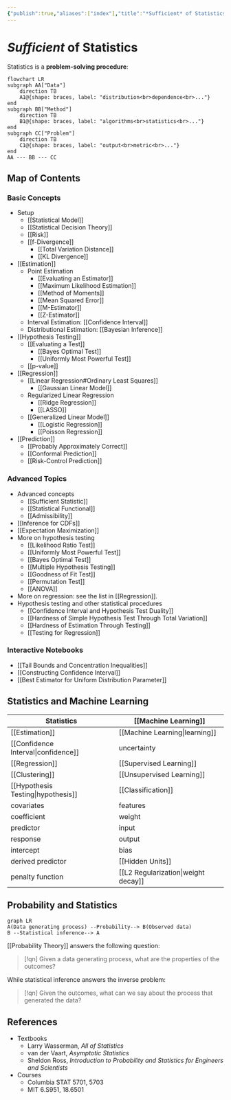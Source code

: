 ```yaml
---
{"publish":true,"aliases":["index"],"title":"*Sufficient* of Statistics","created":"2023-10-17T21:41:50","modified":"2025-08-07T03:07:20","cssclasses":"","type":"index","sup":["[[Math]]"],"state":"[[%wip]]","banner":"https://raw.githubusercontent.com/zcysxy/Figurebed/master/img/20231017221426.png","banner_icon":"🔮","reference":"AOS"}
---
```



# *Sufficient* of Statistics

Statistics is a **problem-solving procedure**:

```mermaid
flowchart LR
subgraph AA["Data"]
    direction TB
    A1@{shape: braces, label: "distribution<br>dependence<br>..."}
end
subgraph BB["Method"]
    direction TB
    B1@{shape: braces, label: "algorithms<br>statistics<br>..."}
end
subgraph CC["Problem"]
    direction TB
    C1@{shape: braces, label: "output<br>metric<br>..."}
end
AA --- BB --- CC
```

## Map of Contents

### Basic Concepts

- Setup
    - [[Statistical Model]]
    - [[Statistical Decision Theory]]
    - [[Risk]]
    - [[f-Divergence]]
        - [[Total Variation Distance]]
        - [[KL Divergence]]
- [[Estimation]]
    - Point Estimation
        - [[Evaluating an Estimator]]
        - [[Maximum Likelihood Estimation]]
        - [[Method of Moments]]
        - [[Mean Squared Error]]
        - [[M-Estimator]]
        - [[Z-Estimator]]
    - Interval Estimation: [[Confidence Interval]]
    - Distributional Estimation: [[Bayesian Inference]]
- [[Hypothesis Testing]]
    - [[Evaluating a Test]]
        - [[Bayes Optimal Test]]
        - [[Uniformly Most Powerful Test]]
    - [[p-value]]
- [[Regression]]
    - [[Linear Regression#Ordinary Least Squares]]
        - [[Gaussian Linear Model]]
    - Regularized Linear Regression
        - [[Ridge Regression]]
        - [[LASSO]]
    - [[Generalized Linear Model]]
        - [[Logistic Regression]]
        - [[Poisson Regression]]
- [[Prediction]]
    - [[Probably Approximately Correct]]
    - [[Conformal Prediction]]
    - [[Risk-Control Prediction]]

### Advanced Topics

- Advanced concepts
    - [[Sufficient Statistic]]
    - [[Statistical Functional]]
    - [[Admissibility]]
- [[Inference for CDFs]]
- [[Expectation Maximization]]
- More on hypothesis testing
    - [[Likelihood Ratio Test]]
    - [[Uniformly Most Powerful Test]]
    - [[Bayes Optimal Test]]
    - [[Multiple Hypothesis Testing]]
    - [[Goodness of Fit Test]]
    - [[Permutation Test]]
    - [[ANOVA]]
- More on regression: see the list in [[Regression]].
- Hypothesis testing and other statistical procedures
    - [[Confidence Interval and Hypothesis Test Duality]]
    - [[Hardness of Simple Hypothesis Test Through Total Variation]]
    - [[Hardness of Estimation Through Testing]]
    - [[Testing for Regression]]

### Interactive Notebooks

- [[Tail Bounds and Concentration Inequalities]]
- [[Constructing Confidence Interval]]
- [[Best Estimator for Uniform Distribution Parameter]]

## Statistics and Machine Learning



| Statistics                          | **[[Machine Learning]]**            |
| ----------------------------------- | ----------------------------------- |
| [[Estimation]]                      | [[Machine Learning\|learning]]      |
| [[Confidence Interval\|confidence]] | uncertainty                         |
| [[Regression]]                      | [[Supervised Learning]]             |
| [[Clustering]]                      | [[Unsupervised Learning]]           |
| [[Hypothesis Testing\|hypothesis]]  | [[Classification]]                  |
| covariates                          | features                            |
| coefficient                         | weight                              |
| predictor                           | input                               |
| response                            | output                              |
| intercept                           | bias                                |
| derived predictor                   | [[Hidden Units]]                    |
| penalty function                    | [[L2 Regularization\|weight decay]] |

## Probability and Statistics

```mermaid
graph LR
A(Data generating process) --Probability--> B(Observed data)
B --Statistical inference--> A
```

[[Probability Theory]] answers the following question:

> [!qn] Given a data generating process, what are the properties of the outcomes?

While statistical inference answers the inverse problem:

> [!qn] Given the outcomes, what can we say about the process that generated the data?

## References

- Textbooks
    - Larry Wasserman, *All of Statistics*
    - van der Vaart, *Asymptotic Statistics*
    - Sheldon Ross, *Introduction to Probability and Statistics for Engineers and Scientists*
- Courses
    - Columbia STAT 5701, 5703
    - MIT 6.S951, 18.6501
